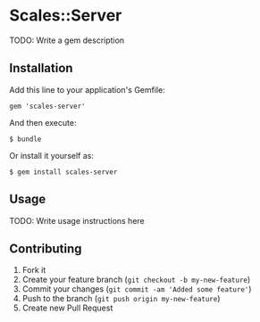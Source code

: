 # Scales::Server

TODO: Write a gem description

## Installation

Add this line to your application's Gemfile:

    gem 'scales-server'

And then execute:

    $ bundle

Or install it yourself as:

    $ gem install scales-server

## Usage

TODO: Write usage instructions here

## Contributing

1. Fork it
2. Create your feature branch (`git checkout -b my-new-feature`)
3. Commit your changes (`git commit -am 'Added some feature'`)
4. Push to the branch (`git push origin my-new-feature`)
5. Create new Pull Request
